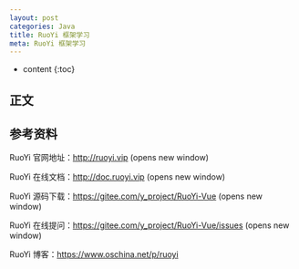 ```yaml
---
layout: post
categories: Java
title: RuoYi 框架学习
meta: RuoYi 框架学习
---
```

* content
{:toc}

## 正文



## 参考资料

RuoYi 官网地址：http://ruoyi.vip (opens new window)

RuoYi 在线文档：http://doc.ruoyi.vip (opens new window)

RuoYi 源码下载：https://gitee.com/y_project/RuoYi-Vue (opens new window)

RuoYi 在线提问：https://gitee.com/y_project/RuoYi-Vue/issues (opens new window)

RuoYi 博客：https://www.oschina.net/p/ruoyi
